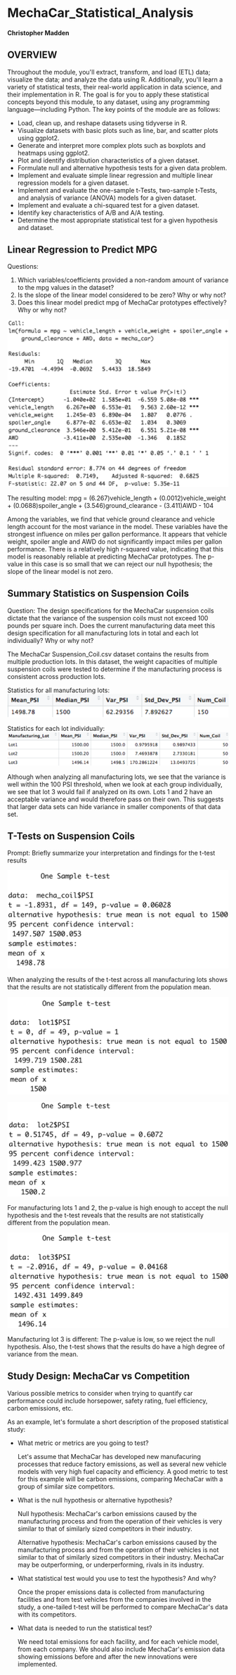 # MechaCar_Statistical_Analysis

#### Christopher Madden

## OVERVIEW
Throughout the module, you'll extract, transform, and load (ETL) data; visualize the data; and analyze the data using R. Additionally, you'll learn a variety of statistical tests, their real-world application in data science, and their implementation in R. The goal is for you to apply these statistical concepts beyond this module, to any dataset, using any programming language—including Python.
The key points of the module are as follows:
 - Load, clean up, and reshape datasets using tidyverse in R.
 - Visualize datasets with basic plots such as line, bar, and scatter plots using ggplot2.
 - Generate and interpret more complex plots such as boxplots and heatmaps using ggplot2.
 - Plot and identify distribution characteristics of a given dataset.
 - Formulate null and alternative hypothesis tests for a given data problem.
 - Implement and evaluate simple linear regression and multiple linear regression models for a given dataset.
 - Implement and evaluate the one-sample t-Tests, two-sample t-Tests, and analysis of variance (ANOVA) models for a given dataset.
 - Implement and evaluate a chi-squared test for a given dataset.
 - Identify key characteristics of A/B and A/A testing.
 - Determine the most appropriate statistical test for a given hypothesis and dataset.

## Linear Regression to Predict MPG
Questions:
1. Which variables/coefficients provided a non-random amount of variance to the mpg values in the dataset?
2. Is the slope of the linear model considered to be zero? Why or why not?
3. Does this linear model predict mpg of MechaCar prototypes effectively? Why or why not?

![Img1](https://github.com/maddenc33/MechaCar_Statistical_Analysis/blob/main/Images/Img1.png?raw=true)

The resulting model:
mpg = (6.267)vehicle_length + (0.0012)vehicle_weight + (0.0688)spoiler_angle + (3.546)ground_clearance - (3.411)AWD - 104

Among the variables, we find that vehicle ground clearance and vehicle length account for the most variance in the model.  These variables have the strongest influence on miles per gallon performance.  It appears that vehicle weight, spoiler angle and AWD do not significantly impact miles per gallon performance.
There is a relatively high r-squared value, indicating that this model is reasonably reliable at predicting MechaCar prototypes.
The p-value in this case is so small that we can reject our null hypothesis; the slope of the linear model is not zero.

## Summary Statistics on Suspension Coils
Question: The design specifications for the MechaCar suspension coils dictate that the variance of the suspension coils must not exceed 100 pounds per square inch. Does the current manufacturing data meet this design specification for all manufacturing lots in total and each lot individually? Why or why not?

The MechaCar Suspension_Coil.csv dataset contains the results from multiple production lots. In this dataset, the weight capacities of multiple suspension coils were tested to determine if the manufacturing process is consistent across production lots.

Statistics for all manufacturing lots:
![Img2](https://github.com/maddenc33/MechaCar_Statistical_Analysis/blob/main/Images/Img2.png?raw=true)

Statistics for each lot individually:
![Img3](https://github.com/maddenc33/MechaCar_Statistical_Analysis/blob/main/Images/Img3.png?raw=true)

Although when analyzing all manufacturing lots, we see that the variance is well within the 100 PSI threshold, when we look at each group individually, we see that lot 3 would fail if analyzed on its own.  Lots 1 and 2 have an acceptable variance and would therefore pass on their own.  This suggests that larger data sets can hide variance in smaller components of that data set.

## T-Tests on Suspension Coils
Prompt: Briefly summarize your interpretation and findings for the t-test results

![Img4](https://github.com/maddenc33/MechaCar_Statistical_Analysis/blob/main/Images/Img4.png?raw=true)

When analyzing the results of the t-test across all manufacturing lots shows that the results are not statistically different from the population mean.

![Img5](https://github.com/maddenc33/MechaCar_Statistical_Analysis/blob/main/Images/Img5.png?raw=true)

![Img6](https://github.com/maddenc33/MechaCar_Statistical_Analysis/blob/main/Images/Img6.png?raw=true)

For manufacturing lots 1 and 2, the p-value is high enough to accept the null hypothesis and the t-test reveals that the results are not statistically different from the population mean.

![Img7](https://github.com/maddenc33/MechaCar_Statistical_Analysis/blob/main/Images/Img7.png?raw=true)

Manufacturing lot 3 is different:  The p-value is low, so we reject the null hypothesis.  Also, the t-test shows that the results do have a high degree of variance from the mean.

## Study Design: MechaCar vs Competition

Various possible metrics to consider when trying to quantify car performance could include horsepower, safety rating, fuel efficiency, carbon emissions, etc.

As an example, let's formulate a short description of the proposed statistical study:

- What metric or metrics are you going to test?

    Let's assume that MechaCar has developed new manufacuring processes that reduce factory emissions, as well as several new vehicle models with very high fuel capacity and efficiency.  A good metric to test for this example will be carbon emissions, comparing MechaCar with a group of similar size competitors.

- What is the null hypothesis or alternative hypothesis?

    Null hypothesis: MechaCar's carbon emissions caused by the manufacturing process and from the operation of their vehicles is very similar to that of similarly sized competitors in their industry.

    Alternative hypothesis: MechaCar's carbon emissions caused by the manufacturing process and from the operation of their vehicles is not similar to that of similarly sized competitors in their industry.  MechaCar may be outperforming, or underperforming, rivals in its industry.

- What statistical test would you use to test the hypothesis? And why?

    Once the proper emissions data is collected from manufacturing facilities and from test vehicles from the companies involved in the study, a one-tailed t-test will be performed to compare MechaCar's data with its competitors.

- What data is needed to run the statistical test?

    We need total emissions for each facility, and for each vehicle model, from each company.  We should also include MechaCar's emission data showing emissions before and after the new innovations were implemented.

